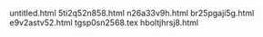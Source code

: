 untitled.html
5ti2q52n858.html
n26a33v9h.html
br25pgaji5g.html
e9v2astv52.html
tgsp0sn2568.tex
hboltjhrsj8.html